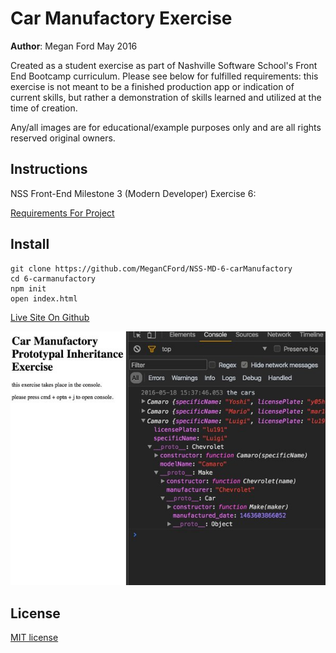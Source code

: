 # Car Manufactory Exercise

**Author**: Megan Ford May 2016 


Created as a student exercise as part of Nashville Software School's Front End Bootcamp curriculum. Please see below for fulfilled requirements: this exercise is not meant to be a finished production app or indication of current skills, but rather a demonstration of skills learned and utilized at the time of creation.


Any/all images are for educational/example purposes only and are all rights reserved original owners. 


## Instructions


NSS Front-End Milestone 3 (Modern Developer) Exercise 6: 


[Requirements For Project](https://github.com/nashville-software-school/front-end-milestones/blob/master/4-modern-javascript-developer/exercises/MJ_PROTOTYPAL_CARS.md)



## Install


``` 
git clone https://github.com/MeganCFord/NSS-MD-6-carManufactory
cd 6-carmanufactory
npm init
open index.html
```

[Live Site On Github]()


![screenshot](carmanufactory-screenshot.jpg)


## License 


[MIT license](LICENSE.md)

